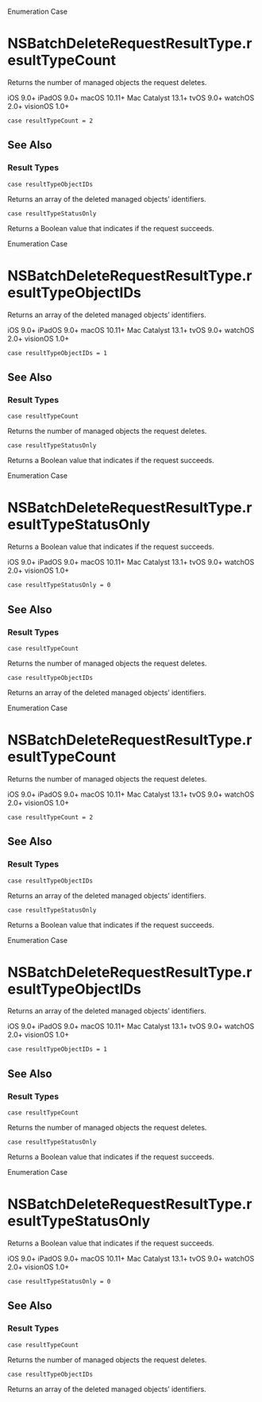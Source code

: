 Enumeration Case

# NSBatchDeleteRequestResultType.resultTypeCount

Returns the number of managed objects the request deletes.

iOS 9.0+  iPadOS 9.0+  macOS 10.11+  Mac Catalyst 13.1+  tvOS 9.0+  watchOS
2.0+  visionOS 1.0+

    
    
    case resultTypeCount = 2

## See Also

### Result Types

`case resultTypeObjectIDs`

Returns an array of the deleted managed objects’ identifiers.

`case resultTypeStatusOnly`

Returns a Boolean value that indicates if the request succeeds.

Enumeration Case

# NSBatchDeleteRequestResultType.resultTypeObjectIDs

Returns an array of the deleted managed objects’ identifiers.

iOS 9.0+  iPadOS 9.0+  macOS 10.11+  Mac Catalyst 13.1+  tvOS 9.0+  watchOS
2.0+  visionOS 1.0+

    
    
    case resultTypeObjectIDs = 1

## See Also

### Result Types

`case resultTypeCount`

Returns the number of managed objects the request deletes.

`case resultTypeStatusOnly`

Returns a Boolean value that indicates if the request succeeds.

Enumeration Case

# NSBatchDeleteRequestResultType.resultTypeStatusOnly

Returns a Boolean value that indicates if the request succeeds.

iOS 9.0+  iPadOS 9.0+  macOS 10.11+  Mac Catalyst 13.1+  tvOS 9.0+  watchOS
2.0+  visionOS 1.0+

    
    
    case resultTypeStatusOnly = 0

## See Also

### Result Types

`case resultTypeCount`

Returns the number of managed objects the request deletes.

`case resultTypeObjectIDs`

Returns an array of the deleted managed objects’ identifiers.

Enumeration Case

# NSBatchDeleteRequestResultType.resultTypeCount

Returns the number of managed objects the request deletes.

iOS 9.0+  iPadOS 9.0+  macOS 10.11+  Mac Catalyst 13.1+  tvOS 9.0+  watchOS
2.0+  visionOS 1.0+

    
    
    case resultTypeCount = 2

## See Also

### Result Types

`case resultTypeObjectIDs`

Returns an array of the deleted managed objects’ identifiers.

`case resultTypeStatusOnly`

Returns a Boolean value that indicates if the request succeeds.

Enumeration Case

# NSBatchDeleteRequestResultType.resultTypeObjectIDs

Returns an array of the deleted managed objects’ identifiers.

iOS 9.0+  iPadOS 9.0+  macOS 10.11+  Mac Catalyst 13.1+  tvOS 9.0+  watchOS
2.0+  visionOS 1.0+

    
    
    case resultTypeObjectIDs = 1

## See Also

### Result Types

`case resultTypeCount`

Returns the number of managed objects the request deletes.

`case resultTypeStatusOnly`

Returns a Boolean value that indicates if the request succeeds.

Enumeration Case

# NSBatchDeleteRequestResultType.resultTypeStatusOnly

Returns a Boolean value that indicates if the request succeeds.

iOS 9.0+  iPadOS 9.0+  macOS 10.11+  Mac Catalyst 13.1+  tvOS 9.0+  watchOS
2.0+  visionOS 1.0+

    
    
    case resultTypeStatusOnly = 0

## See Also

### Result Types

`case resultTypeCount`

Returns the number of managed objects the request deletes.

`case resultTypeObjectIDs`

Returns an array of the deleted managed objects’ identifiers.

